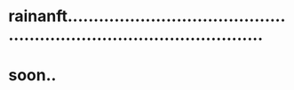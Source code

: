 # rainanft...........................................................................................
# soon..
